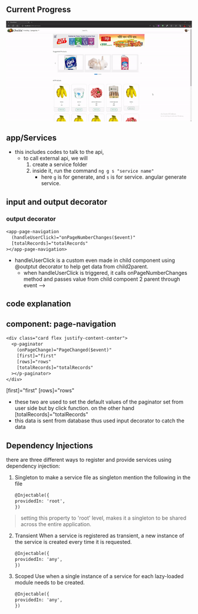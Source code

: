 ## Current Progress

![UML_eCom](/ReadMeAssets/projectShowCase.gif)

## app/Services

- this includes codes to talk to the api,
  - to call external api, we will
    1. create a service folder
    2. inside it, run the command `ng g s "service name"`
       - here `g` is for generate, and `s` is for service. angular generate service.

## input and output decorator

### output decorator
```
<app-page-navigation
  (handleUserClick)="onPageNumberChanges($event)"
  [totalRecords]="totalRecords"
></app-page-navigation>

```
- handleUserClick is a custom even made in child component using @outptut decorator to help get data from child2parent.
  - when handleUserClick is triggered, it calls onPageNumberChanges method and passes value from child compoent 2 parent through event -->

## code explanation 
## component: page-navigation
```
<div class="card flex justify-content-center">
  <p-paginator
    (onPageChange)="PageChanged($event)"
    [first]="first"
    [rows]="rows"
    [totalRecords]="totalRecords"
  ></p-paginator>
</div>
```
  [first]="first"
  [rows]="rows"
  - these two are used to set the default values of the paginator set from user side but by click function.
  on the other hand  
  [totalRecords]="totalRecords"
  - this data is sent from database thus used input decorator to catch the data
   

## Dependency Injections
there are three different ways to register and provide services using dependency injection: 
1. Singleton
   to make a service file as singleton mention the following in the file
   ```
   @Injectable({ 
   providedIn: 'root',
   })
   ```
  > setting this property to 'root' level, makes it a singleton to be shared across the entire application.
2. Transient
   When a service is registered as transient, a new instance of the service is created every time it is requested.
   ```
   @Injectable({
   providedIn: 'any',
   })
   ```
3. Scoped
   Use when a single instance of a service for each lazy-loaded module needs to be created.
   ```
   @Injectable({
   providedIn: 'any',
   })
   ``` 




